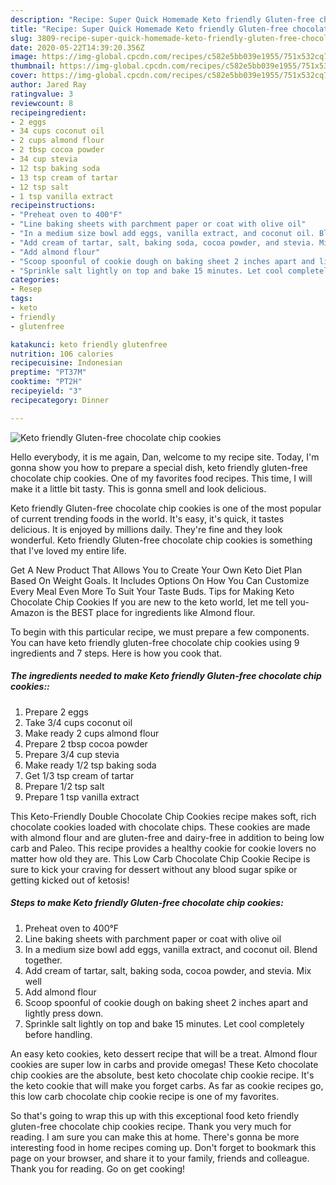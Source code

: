 ```yaml
---
description: "Recipe: Super Quick Homemade Keto friendly Gluten-free chocolate chip cookies"
title: "Recipe: Super Quick Homemade Keto friendly Gluten-free chocolate chip cookies"
slug: 3809-recipe-super-quick-homemade-keto-friendly-gluten-free-chocolate-chip-cookies
date: 2020-05-22T14:39:20.356Z
image: https://img-global.cpcdn.com/recipes/c582e5bb039e1955/751x532cq70/keto-friendly-gluten-free-chocolate-chip-cookies-recipe-main-photo.jpg
thumbnail: https://img-global.cpcdn.com/recipes/c582e5bb039e1955/751x532cq70/keto-friendly-gluten-free-chocolate-chip-cookies-recipe-main-photo.jpg
cover: https://img-global.cpcdn.com/recipes/c582e5bb039e1955/751x532cq70/keto-friendly-gluten-free-chocolate-chip-cookies-recipe-main-photo.jpg
author: Jared Ray
ratingvalue: 3
reviewcount: 8
recipeingredient:
- 2 eggs
- 34 cups coconut oil
- 2 cups almond flour
- 2 tbsp cocoa powder
- 34 cup stevia
- 12 tsp baking soda
- 13 tsp cream of tartar
- 12 tsp salt
- 1 tsp vanilla extract
recipeinstructions:
- "Preheat oven to 400°F"
- "Line baking sheets with parchment paper or coat with olive oil"
- "In a medium size bowl add eggs, vanilla extract, and coconut oil. Blend together."
- "Add cream of tartar, salt, baking soda, cocoa powder, and stevia. Mix well"
- "Add almond flour"
- "Scoop spoonful of cookie dough on baking sheet 2 inches apart and lightly press down."
- "Sprinkle salt lightly on top and bake 15 minutes. Let cool completely before handling."
categories:
- Resep
tags:
- keto
- friendly
- glutenfree

katakunci: keto friendly glutenfree
nutrition: 106 calories
recipecuisine: Indonesian
preptime: "PT37M"
cooktime: "PT2H"
recipeyield: "3"
recipecategory: Dinner

---
```



![Keto friendly Gluten-free chocolate chip cookies](https://img-global.cpcdn.com/recipes/c582e5bb039e1955/751x532cq70/keto-friendly-gluten-free-chocolate-chip-cookies-recipe-main-photo.jpg)

Hello everybody, it is me again, Dan, welcome to my recipe site. Today, I'm gonna show you how to prepare a special dish, keto friendly gluten-free chocolate chip cookies. One of my favorites food recipes. This time, I will make it a little bit tasty. This is gonna smell and look delicious.

Keto friendly Gluten-free chocolate chip cookies is one of the most popular of current trending foods in the world. It's easy, it's quick, it tastes delicious. It is enjoyed by millions daily. They're fine and they look wonderful. Keto friendly Gluten-free chocolate chip cookies is something that I've loved my entire life.

Get A New Product That Allows You to Create Your Own Keto Diet Plan Based On Weight Goals. It Includes Options On How You Can Customize Every Meal Even More To Suit Your Taste Buds. Tips for Making Keto Chocolate Chip Cookies If you are new to the keto world, let me tell you-Amazon is the BEST place for ingredients like Almond flour.


To begin with this particular recipe, we must prepare a few components. You can have keto friendly gluten-free chocolate chip cookies using 9 ingredients and 7 steps. Here is how you cook that.

##### The ingredients needed to make Keto friendly Gluten-free chocolate chip cookies::

1. Prepare 2 eggs
1. Take 3/4 cups coconut oil
1. Make ready 2 cups almond flour
1. Prepare 2 tbsp cocoa powder
1. Prepare 3/4 cup stevia
1. Make ready 1/2 tsp baking soda
1. Get 1/3 tsp cream of tartar
1. Prepare 1/2 tsp salt
1. Prepare 1 tsp vanilla extract


This Keto-Friendly Double Chocolate Chip Cookies recipe makes soft, rich chocolate cookies loaded with chocolate chips. These cookies are made with almond flour and are gluten-free and dairy-free in addition to being low carb and Paleo. This recipe provides a healthy cookie for cookie lovers no matter how old they are. This Low Carb Chocolate Chip Cookie Recipe is sure to kick your craving for dessert without any blood sugar spike or getting kicked out of ketosis! 

##### Steps to make Keto friendly Gluten-free chocolate chip cookies:

1. Preheat oven to 400°F
1. Line baking sheets with parchment paper or coat with olive oil
1. In a medium size bowl add eggs, vanilla extract, and coconut oil. Blend together.
1. Add cream of tartar, salt, baking soda, cocoa powder, and stevia. Mix well
1. Add almond flour
1. Scoop spoonful of cookie dough on baking sheet 2 inches apart and lightly press down.
1. Sprinkle salt lightly on top and bake 15 minutes. Let cool completely before handling.


An easy keto cookies, keto dessert recipe that will be a treat. Almond flour cookies are super low in carbs and provide omegas! These Keto chocolate chip cookies are the absolute, best keto chocolate chip cookie recipe. It&#39;s the keto cookie that will make you forget carbs. As far as cookie recipes go, this low carb chocolate chip cookie recipe is one of my favorites. 

So that's going to wrap this up with this exceptional food keto friendly gluten-free chocolate chip cookies recipe. Thank you very much for reading. I am sure you can make this at home. There's gonna be more interesting food in home recipes coming up. Don't forget to bookmark this page on your browser, and share it to your family, friends and colleague. Thank you for reading. Go on get cooking!
